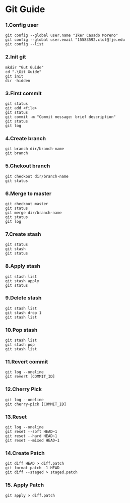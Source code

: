# Git Guide


### 1.Config user
```
git config --global user.name "Iker Casado Moreno"
git config --global user.email "15583592.clot@fje.edu
git config --list
```

### 2.Init git
```
mkdir "Gut Guide"
cd ".\Git Guide"
git init
dir -hidden
```

### 3.First commit
```
git status
git add <file>
git status
git commit -m "Commit message: brief description"
git status
git log
```

### 4.Create branch
```
git branch dir/branch-name
git branch
```

### 5.Chekout branch 
```
git checkout dir/branch-name
git status
```

### 6.Merge to master
```
git checkout master
git status
git merge dir/branch-name
git status
git log
```

### 7.Create stash
```
git status
git stash
git status
```

### 8.Apply stash
```
git stash list
git stash apply
git status
```

### 9.Delete stash
```
git stash list
git stash drop 1
git stash list
```

### 10.Pop stash
```
git stash list
git stash pop
git stash list
```

### 11.Revert commit
```
git log --oneline
git revert [COMMIT_ID]
```

### 12.Cherry Pick
```
git log --oneline
git cherry-pick [COMMIT_ID]
```

### 13.Reset
```
git log --oneline
git reset --soft HEAD~1
git reset --hard HEAD~1
git reset --mixed HEAD~1
```

### 14.Create Patch
```
git diff HEAD > diff.patch
git format-patch -1 HEAD
git diff --staged > staged.patch
```

### 15. Apply Patch
```
git apply > diff.patch
```
